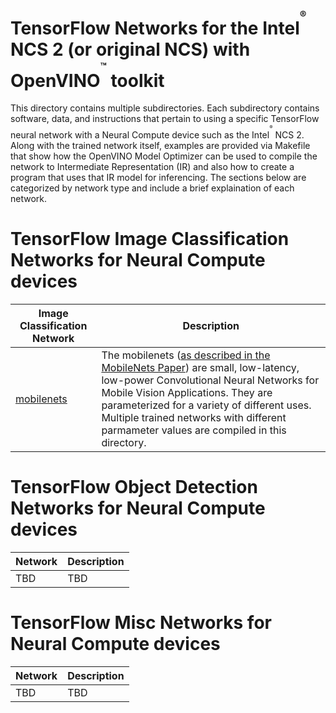 # TensorFlow Networks for the Intel<sup><sup><sup>®</sup></sup></sup> NCS 2 (or original NCS) with OpenVINO<sup><sup><sup>™</sup></sup></sup> toolkit
This directory contains multiple subdirectories. Each subdirectory contains software, data, and instructions that pertain to using a specific TensorFlow neural network with a Neural Compute device such as the Intel<sup><sup><sup>®</sup></sup></sup> NCS 2.  Along with the trained network itself, examples are provided via Makefile that show how the OpenVINO Model Optimizer can be used to compile the network to Intermediate Representation (IR) and also how to create a program that uses that IR model for inferencing.  The sections below are categorized by network type and include a brief explaination of each network.

# TensorFlow Image Classification Networks for Neural Compute devices
|Image Classification Network| Description |
|---------------------|-------------|
|[mobilenets](mobilenets/README.md) |The mobilenets ([as described in the MobileNets Paper](https://arxiv.org/abs/1704.04861)) are small, low-latency, low-power Convolutional Neural Networks for Mobile Vision Applications.  They are parameterized for a variety of different uses.  Multiple trained networks with different parmameter values are compiled in this directory. |

# TensorFlow Object Detection Networks for Neural Compute devices
|Network| Description |
|---------------------|-------------|
|TBD|TBD|


# TensorFlow Misc Networks for Neural Compute devices
|Network| Description |
|---------------------|-------------|
|TBD|TBD|
